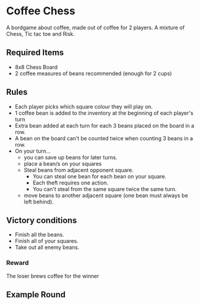 # Coffee Chess
A bordgame about coffee, made out of coffee for 2 players. A mixture of Chess, Tic tac toe and Risk.

## Required Items
- 8x8 Chess Board
- 2 coffee measures of beans recommended (enough for 2 cups)

## Rules
- Each player picks which square colour they will play on.
- 1 coffee bean is added to the inventory at the beginning of each player's turn
- Extra bean added at each turn for each 3 beans placed on the board in a row.
- A bean on the board can't be counted twice when counting 3 beans in a row.
- On your turn...
	- you can save up beans for later turns.
	- place a bean/s on your squares
	- Steal beans from adjacent opponent square.
		- You can steal one bean for each bean on your square.
		- Each theft requires one action.
		- You can't steal from the same square twice the same turn.
	- move beans to another adjacent square (one bean must always be left behind).

## Victory conditions
- Finish all the beans.
- Finish all of your squares.
- Take out all enemy beans.
	
### Reward
The loser brews coffee for the winner

## Example Round